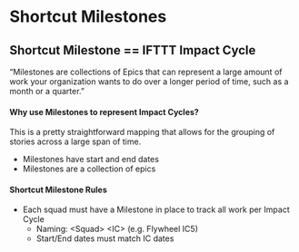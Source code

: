 # Shortcut Milestones

## Shortcut Milestone == IFTTT Impact Cycle

“​​Milestones are collections of Epics that can represent a large amount of work your organization wants to do over a longer period of time, such as a month or a quarter.”

#### Why use Milestones to represent Impact Cycles?

This is a pretty straightforward mapping that allows for the grouping of stories across a large span of time.

* Milestones have start and end dates
* Milestones are a collection of epics

#### Shortcut Milestone Rules

* Each squad must have a Milestone in place to track all work per Impact Cycle
  * Naming: &lt;Squad&gt; &lt;IC&gt; \(e.g. Flywheel IC5\)
  * Start/End dates must match IC dates


